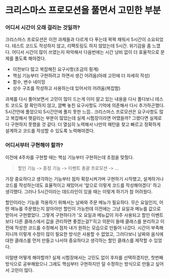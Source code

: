 # 크리스마스 프로모션을 풀면서 고민한 부분 

### 어디서 시간이 오래 걸리는 것일까?
크리스마스 프로모션은 이전 과제들과 다르게 다 푸는데 꽉꽉 채워서 5시간이 소요되었다. 테스트 코드도 작성하지 않고, 리팩토링도 하지 않았는데 5시간. 위기감을 좀 느꼈다.
어디서 시간이 많이 쓰였는지 파악해서 다음번에는 시간 낭비 없이 더 효율적으로 문제를 풀도록 해야겠다.

- 이전보다 많고 복잡해진 요구사항(조금의 핑계)
- 핵심 기능부터 구현하려고 하면서 생긴 어려움(아래 고민에 더 자세히 작성)
- 함수, 변수 네이밍 
- 상수 구조를 작성하고 사용하는데 있어서의 어려움(복잡함)

과제를 다시 풀어보면서 고민이 많이 드는게 이미 알고 있는 내용을 다시 풀다보니 테스트 코드도 잘 확인하지 않고, 깜빡 놓친 요구사항도 기억에 의존해서 다시 추가하곤했다.
5시간안에 풀었으되 5시간안에 풀지 못한 느낌.. 크리스마스 프로모션은 요구사항도 많고 복잡해서 헷갈리는 부분이 많았는데 실제 시험장이라면 어땠을까?
그랬다면 실제로 다 구현하지 못했을 것 같다. 더 열심히 노력해서 나만의 패턴을 찾고 빠르고 정확하게 설계하고 코드를 작성할 수 있도록 노력해야겠다.


### 어디서부터 구현해야 할까?
이전에 4주차를 구현할 때는 핵심 기능부터 구현하는데 초점을 맞췄다. 
> 할인 기능 -> 증정 기능 -> 이벤트 총괄 프로모션 -> ...

가장 중요하다고 생각하는 기능부터 점차 확장시켜가며 구현하기 시작했고, 설계하거나 코드를 작성하는데도 효율적이고 재밌어서 '앞으로 이렇게 코드를 작성해야겠다' 하고 생각했다.
그러나 5시간이라는 데드라인이 있을 때는 이렇게 하기가 참 어려웠다.

할인이라는 기능을 적용하기 위해서는 날짜와 주문 메뉴가 필요하다. 무슨 요일인지, 어떤 메뉴를 주문했는지 알아야만 할인이 가능한데 이전에는 그냥 요일과 메뉴를 값으로 받아서 구현했었다.
그렇게 구현하다가 '오 요일과 메뉴값이 자주 사용되고 할인 이벤트보다 다른 클래스에서 값을 관리하면 좋겠는걸?'히고 의문이 들때 클래스를 분리하고 이전에 작성한 코드를 수정해서 점차 내가 원하는 모습으로 만들어 나갔다.
시간이 부족해지니까 이렇게 수정이 많이 필요한 방식은 사용할 수 없었고, 그러다보니 날짜와 음식에 대한 클래스를 먼저 만들고 나서야 중요하다고 생각하는 할인 클래스를 제작할 수 있었다.

이럴땐 어떻게 해야할까? 실제 시험장에서는 고민도 없이 후자를 선택하겠지만, 첫번째 방식으로 공부해왔으니 그래도 핵심부터 구현하지만 덜 수정하는 방식으로 만들고 싶어서 고민이 많다.

